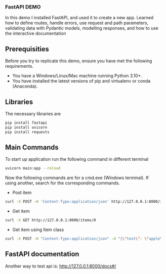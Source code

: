### FastAPI DEMO 

In this demo I installed FastAPI, and used it to create a new app. Learned how to define routes, handle errors, use request and path parameters, validating data with Pydantic models, modelling responses, and how to use the interactive documentation


## Prerequisities

Before you try to replicate this demo, ensure you have met the following requirements. 

* You have a Windows/Linux/Mac machine running Python 3.10+. 
* You have installed the latest versions of pip and virtualenv or conda (Anaconda). 

## Libraries 

The necessary libraries are 

```bash
pip install fastapi
pip install uvicorn
pip install requests
```

## Main Commands 

To start up application run the following command in different terminal 


```bash
uvicorn main:app --reload
```
Now the following commands are for a cmd.exe (Windows terminal). If using another, search for the corresponding commands. 

* Post item 

```bash
curl -X POST -H 'Content-Type:application/json' http://127.0.0.1:8000/items?item=banana
```

* Get item 

```bash
curl -X GET http://127.0.0.1:8000/items/0
```

* Get item using Item class 

```bash
curl -X POST -H "Content-Type:application/json" -d "{\"text\": \"apple\"}" http://127.0.0.1:8000/items
```


## FastAPI documentation 

Another way to test api is: http://127.0.0.1:8000/docs#/ 





